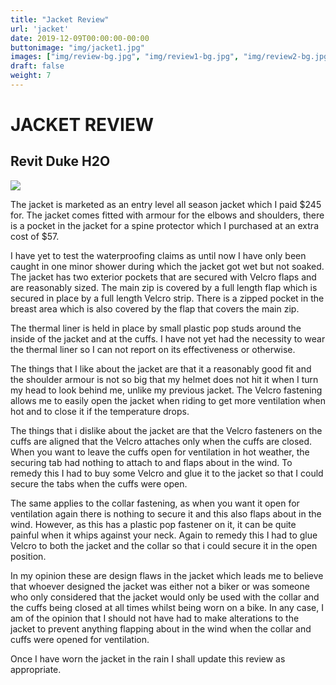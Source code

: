 ```yaml
---
title: "Jacket Review"
url: 'jacket'
date: 2019-12-09T00:00:00-00:00
buttonimage: "img/jacket1.jpg"
images: ["img/review-bg.jpg", "img/review1-bg.jpg", "img/review2-bg.jpg"]
draft: false
weight: 7
---
```


# JACKET REVIEW

## Revit Duke H2O 

![](../img/jacket.jpg)

The jacket is marketed as an entry level all season jacket which I paid $245 for. The jacket comes fitted with armour for the elbows and shoulders, there is a pocket in the jacket for a spine protector which I purchased at an extra cost of $57.

I have yet to test the waterproofing claims as until now I have only been caught in one minor shower during which the jacket got wet but not soaked. The jacket has two exterior pockets that are secured with Velcro flaps and are reasonably sized. The main zip is covered by a full length flap which is secured in place by a full length Velcro strip. There is a zipped pocket in the breast area which is also covered by the flap that covers the main zip. 

The thermal liner is held in place by small plastic pop studs around the inside of the jacket and at the cuffs. I have not yet had the necessity to wear the thermal liner so I can not report on its effectiveness or otherwise.

The things that I like about the jacket are that it a reasonably good fit and the shoulder armour is not so big that my helmet does not hit it when I turn my head to look behind me, unlike my previous jacket. The Velcro fastening allows me to easily open the jacket when riding to get more ventilation when hot and to close it if the temperature drops. 

The things that i dislike about the jacket are that the Velcro fasteners on the cuffs are aligned that the Velcro attaches only when the cuffs are closed. When you want to leave the cuffs open for ventilation in hot weather, the securing tab had nothing to attach to and flaps about in the wind. To remedy this I had to buy some Velcro and glue it to the jacket so that I could secure the tabs when the cuffs were open. 

The same applies to the collar fastening, as when you want it open for ventilation again there is nothing to secure it and this also flaps about in the wind. However, as this has a plastic pop fastener on it, it can be quite painful when it whips against your neck. Again to remedy this I had to glue Velcro to both the jacket and the collar so that i could secure it in the open position.

In my opinion these are design flaws in the jacket which leads me to believe that whoever designed the jacket was either not a biker or was someone who only considered that the jacket would only be used with the collar and the cuffs being closed at all times whilst being worn on a bike. In any case, I am of the opinion that I should not have had to make alterations to the jacket to prevent anything flapping about in the wind when the collar and cuffs were opened for ventilation.

Once I have worn the jacket in the rain I shall update this review as appropriate.

